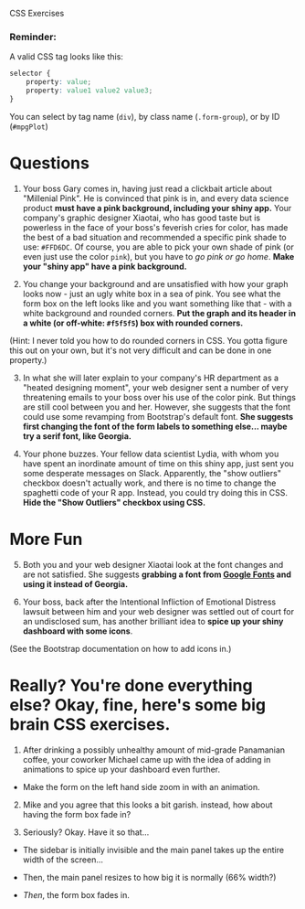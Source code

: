 CSS Exercises

### Reminder:
A valid CSS tag looks like this:
```css
selector {
	property: value;
	property: value1 value2 value3;
}
```

You can select by tag name (`div`), by class name (`.form-group`), or by ID (`#mpgPlot`)

# Questions

1. Your boss Gary comes in, having just read a clickbait article about "Millenial Pink". He is convinced that pink is in, and every data science product **must have a pink background, including your shiny app.** Your company's graphic designer Xiaotai, who has good taste but is powerless in the face of your boss's feverish cries for color, has made the best of a bad situation and recommended a specific pink shade to use: `#FFD6DC`. Of course, you are able to pick your own shade of pink (or even just use the color `pink`), but you have to *go pink or go home*. **Make your "shiny app" have a pink background.**


2. You change your background and are unsatisfied with how your graph looks now - just an ugly white box in a sea of pink. You see what the form box on the left looks like and you want something like that - with a white background and rounded corners. **Put the graph and its header in a white (or off-white: `#f5f5f5`) box with rounded corners.**
	
(Hint: I never told you how to do rounded corners in CSS. You gotta figure this out on your own, but it's not very difficult and can be done in one property.)

3. In what she will later explain to your company's HR department as a "heated designing moment", your web designer sent a number of very threatening emails to your boss over his use of the color pink. But things are still cool between you and her. However, she suggests that the font could use some revamping from Bootstrap's default font. **She suggests first changing the font of the form labels to something else... maybe try a serif font, like Georgia.**

4. Your phone buzzes. Your fellow data scientist Lydia, with whom you have spent an inordinate amount of time on this shiny app, just sent you some desperate messages on Slack. Apparently, the "show outliers" checkbox doesn't actually work, and there is no time to change the spaghetti code of your R app. Instead, you could try doing this in CSS. **Hide the "Show Outliers" checkbox using CSS.**

# More Fun

5. Both you and your web designer Xiaotai look at the font changes and are not satisfied. She suggests **grabbing a font from [Google Fonts](https://fonts.google.com) and using it instead of Georgia.**

6. Your boss, back after the Intentional Infliction of Emotional Distress lawsuit between him and your web designer was settled out of court for an undisclosed sum, has another brilliant idea to **spice up your shiny dashboard with some icons**.

(See the Bootstrap documentation on how to add icons in.)

# Really? You're done everything else? Okay, fine, here's some big brain CSS exercises.

1. After drinking a possibly unhealthy amount of mid-grade Panamanian coffee, your coworker Michael came up with the idea of adding in animations to spice up your dashboard even further.

* Make the form on the left hand side zoom in with an animation.

2. Mike and you agree that this looks a bit garish. instead, how about having the form box fade in?

3. Seriously? Okay. Have it so that...

 * The sidebar is initially invisible and the main panel takes up the entire width of the screen...

 * Then, the main panel resizes to how big it is normally (66% width?)

 * *Then*, the form box fades in.